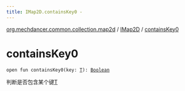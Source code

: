 ```yaml
---
title: IMap2D.containsKey0 - 
---
```


[org.mechdancer.common.collection.map2d](../index.html) / [IMap2D](index.html) / [containsKey0](./contains-key0.html)

# containsKey0

`open fun containsKey0(key: `[`T`](index.html#T)`): `[`Boolean`](https://kotlinlang.org/api/latest/jvm/stdlib/kotlin/-boolean/index.html)

判断是否包含某个键[T](index.html#T)

